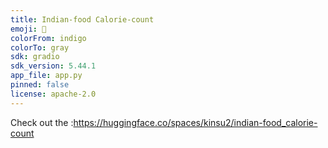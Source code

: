 ```yaml
---
title: Indian-food Calorie-count
emoji: 🦀
colorFrom: indigo
colorTo: gray
sdk: gradio
sdk_version: 5.44.1
app_file: app.py
pinned: false
license: apache-2.0
---
```


Check out the :https://huggingface.co/spaces/kinsu2/indian-food_calorie-count
